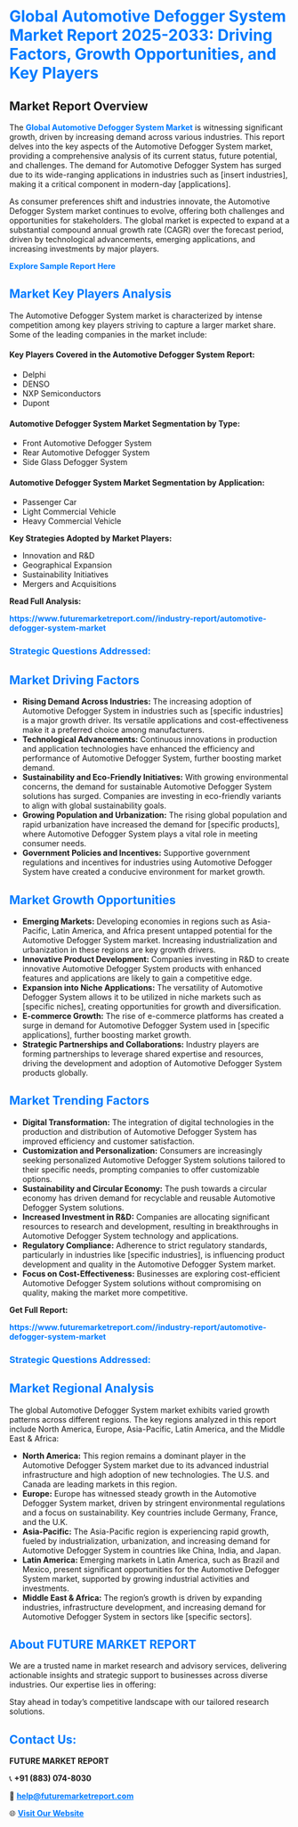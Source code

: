 <h1 style="color: #007BFF;">Global Automotive Defogger System Market Report 2025-2033: Driving Factors, Growth Opportunities, and Key Players</h1>

<section id="overview">
<h2>Market Report Overview</h2>
<p>The <a href="https://www.futuremarketreport.com//industry-report/automotive-defogger-system-market" style="color: #007BFF; text-decoration: none;"><strong>Global Automotive Defogger System Market</strong></a> is witnessing significant growth, driven by increasing demand across various industries. This report delves into the key aspects of the Automotive Defogger System market, providing a comprehensive analysis of its current status, future potential, and challenges. The demand for Automotive Defogger System has surged due to its wide-ranging applications in industries such as [insert industries], making it a critical component in modern-day [applications].</p>
<p>As consumer preferences shift and industries innovate, the Automotive Defogger System market continues to evolve, offering both challenges and opportunities for stakeholders. The global market is expected to expand at a substantial compound annual growth rate (CAGR) over the forecast period, driven by technological advancements, emerging applications, and increasing investments by major players.</p>
</section>

<section id="overview">
<p><a href="https://www.futuremarketreport.com//request-sample/reportId=56175" style="color: #007BFF; text-decoration: none;"><strong>Explore Sample Report Here</strong></a></p>
</section>

<section id="key-players">
<h2 style="color: #007BFF;">Market Key Players Analysis</h2>
<p>The Automotive Defogger System market is characterized by intense competition among key players striving to capture a larger market share. Some of the leading companies in the market include:</p>
<h4>Key Players Covered in the Automotive Defogger System Report:</h4>
<ul><li>Delphi</li><li>DENSO</li><li>NXP Semiconductors</li><li>Dupont</li></ul>
<h4>Automotive Defogger System Market Segmentation by Type:</h4>
<ul><li>Front Automotive Defogger System</li><li>Rear Automotive Defogger System</li><li>Side Glass Defogger System</li></ul>

<h4>Automotive Defogger System Market Segmentation by Application:</h4>
<ul><li>Passenger Car</li><li>Light Commercial Vehicle</li><li>Heavy Commercial Vehicle</li></ul>
<p><strong>Key Strategies Adopted by Market Players:</strong></p>
<ul>
<li>Innovation and R&D</li>
<li>Geographical Expansion</li>
<li>Sustainability Initiatives</li>
<li>Mergers and Acquisitions</li>
</ul>
</section>

<section>
<p><strong>Read Full Analysis: </strong></p><a href="https://www.futuremarketreport.com//industry-report/automotive-defogger-system-market" style="color: #007BFF; text-decoration: none;"><strong>https://www.futuremarketreport.com//industry-report/automotive-defogger-system-market</strong></a>
<h3 style="color: #007BFF;">Strategic Questions Addressed:</h3>
</section>

<section id="driving-factors">
<h2 style="color: #007BFF;">Market Driving Factors</h2>
<ul>
<li><strong>Rising Demand Across Industries:</strong> The increasing adoption of Automotive Defogger System in industries such as [specific industries] is a major growth driver. Its versatile applications and cost-effectiveness make it a preferred choice among manufacturers.</li>
<li><strong>Technological Advancements:</strong> Continuous innovations in production and application technologies have enhanced the efficiency and performance of Automotive Defogger System, further boosting market demand.</li>
<li><strong>Sustainability and Eco-Friendly Initiatives:</strong> With growing environmental concerns, the demand for sustainable Automotive Defogger System solutions has surged. Companies are investing in eco-friendly variants to align with global sustainability goals.</li>
<li><strong>Growing Population and Urbanization:</strong> The rising global population and rapid urbanization have increased the demand for [specific products], where Automotive Defogger System plays a vital role in meeting consumer needs.</li>
<li><strong>Government Policies and Incentives:</strong> Supportive government regulations and incentives for industries using Automotive Defogger System have created a conducive environment for market growth.</li>
</ul>
</section>

<section id="growth-opportunities">
<h2 style="color: #007BFF;">Market Growth Opportunities</h2>
<ul>
<li><strong>Emerging Markets:</strong> Developing economies in regions such as Asia-Pacific, Latin America, and Africa present untapped potential for the Automotive Defogger System market. Increasing industrialization and urbanization in these regions are key growth drivers.</li>
<li><strong>Innovative Product Development:</strong> Companies investing in R&D to create innovative Automotive Defogger System products with enhanced features and applications are likely to gain a competitive edge.</li>
<li><strong>Expansion into Niche Applications:</strong> The versatility of Automotive Defogger System allows it to be utilized in niche markets such as [specific niches], creating opportunities for growth and diversification.</li>
<li><strong>E-commerce Growth:</strong> The rise of e-commerce platforms has created a surge in demand for Automotive Defogger System used in [specific applications], further boosting market growth.</li>
<li><strong>Strategic Partnerships and Collaborations:</strong> Industry players are forming partnerships to leverage shared expertise and resources, driving the development and adoption of Automotive Defogger System products globally.</li>
</ul>
</section>

<section id="trending-factors">
<h2 style="color: #007BFF;">Market Trending Factors</h2>
<ul>
<li><strong>Digital Transformation:</strong> The integration of digital technologies in the production and distribution of Automotive Defogger System has improved efficiency and customer satisfaction.</li>
<li><strong>Customization and Personalization:</strong> Consumers are increasingly seeking personalized Automotive Defogger System solutions tailored to their specific needs, prompting companies to offer customizable options.</li>
<li><strong>Sustainability and Circular Economy:</strong> The push towards a circular economy has driven demand for recyclable and reusable Automotive Defogger System solutions.</li>
<li><strong>Increased Investment in R&D:</strong> Companies are allocating significant resources to research and development, resulting in breakthroughs in Automotive Defogger System technology and applications.</li>
<li><strong>Regulatory Compliance:</strong> Adherence to strict regulatory standards, particularly in industries like [specific industries], is influencing product development and quality in the Automotive Defogger System market.</li>
<li><strong>Focus on Cost-Effectiveness:</strong> Businesses are exploring cost-efficient Automotive Defogger System solutions without compromising on quality, making the market more competitive.</li>
</ul>
</section>

<section>
<p><strong>Get Full Report: </strong></p><a href="https://www.futuremarketreport.com//industry-report/automotive-defogger-system-market" style="color: #007BFF; text-decoration: none;"><strong>https://www.futuremarketreport.com//industry-report/automotive-defogger-system-market</strong></a>
<h3 style="color: #007BFF;">Strategic Questions Addressed:</h3>
</section>


<section id="regional-analysis">
<h2 style="color: #007BFF;">Market Regional Analysis</h2>
<p>The global Automotive Defogger System market exhibits varied growth patterns across different regions. The key regions analyzed in this report include North America, Europe, Asia-Pacific, Latin America, and the Middle East & Africa:</p>
<ul>
<li><strong>North America:</strong> This region remains a dominant player in the Automotive Defogger System market due to its advanced industrial infrastructure and high adoption of new technologies. The U.S. and Canada are leading markets in this region.</li>
<li><strong>Europe:</strong> Europe has witnessed steady growth in the Automotive Defogger System market, driven by stringent environmental regulations and a focus on sustainability. Key countries include Germany, France, and the U.K.</li>
<li><strong>Asia-Pacific:</strong> The Asia-Pacific region is experiencing rapid growth, fueled by industrialization, urbanization, and increasing demand for Automotive Defogger System in countries like China, India, and Japan.</li>
<li><strong>Latin America:</strong> Emerging markets in Latin America, such as Brazil and Mexico, present significant opportunities for the Automotive Defogger System market, supported by growing industrial activities and investments.</li>
<li><strong>Middle East & Africa:</strong> The region’s growth is driven by expanding industries, infrastructure development, and increasing demand for Automotive Defogger System in sectors like [specific sectors].</li>
</ul>
</section>

<footer>
<h2 style="color: #007BFF;">About FUTURE MARKET REPORT</h2>
<p>We are a trusted name in market research and advisory services, delivering actionable insights and strategic support to businesses across diverse industries. Our expertise lies in offering:</p>

<p>Stay ahead in today’s competitive landscape with our tailored research solutions.</p>

<h2 style="color: #007BFF;">Contact Us:</h2>
<p><strong>FUTURE MARKET REPORT</strong></p>
<p>📞 <strong>+91 (883) 074-8030</strong></p>
<p>📧 <strong><a href="mailto:help@futuremarketreport.com" style="color: #007BFF;">help@futuremarketreport.com</a></strong></p>
<p>🌐 <strong><a href="https://www.futuremarketreport.com/" style="color: #007BFF;">Visit Our Website</a></strong></p>
</footer>